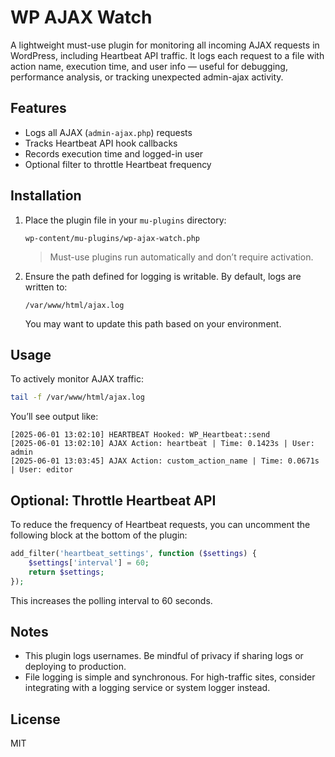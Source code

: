 # WP AJAX Watch

A lightweight must-use plugin for monitoring all incoming AJAX requests in WordPress, including Heartbeat API traffic. It logs each request to a file with action name, execution time, and user info — useful for debugging, performance analysis, or tracking unexpected admin-ajax activity.

## Features

- Logs all AJAX (`admin-ajax.php`) requests
- Tracks Heartbeat API hook callbacks
- Records execution time and logged-in user
- Optional filter to throttle Heartbeat frequency

## Installation

1. Place the plugin file in your `mu-plugins` directory:

   ```
   wp-content/mu-plugins/wp-ajax-watch.php
   ```

   > Must-use plugins run automatically and don’t require activation.

2. Ensure the path defined for logging is writable. By default, logs are written to:

   ```
   /var/www/html/ajax.log
   ```

   You may want to update this path based on your environment.

## Usage

To actively monitor AJAX traffic:

```bash
tail -f /var/www/html/ajax.log
```

You’ll see output like:

```
[2025-06-01 13:02:10] HEARTBEAT Hooked: WP_Heartbeat::send
[2025-06-01 13:02:10] AJAX Action: heartbeat | Time: 0.1423s | User: admin
[2025-06-01 13:03:45] AJAX Action: custom_action_name | Time: 0.0671s | User: editor
```

## Optional: Throttle Heartbeat API

To reduce the frequency of Heartbeat requests, you can uncomment the following block at the bottom of the plugin:

```php
add_filter('heartbeat_settings', function ($settings) {
    $settings['interval'] = 60;
    return $settings;
});
```

This increases the polling interval to 60 seconds.

## Notes

- This plugin logs usernames. Be mindful of privacy if sharing logs or deploying to production.
- File logging is simple and synchronous. For high-traffic sites, consider integrating with a logging service or system logger instead.

## License

MIT
